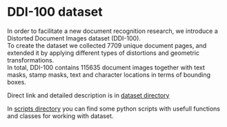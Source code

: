 # DDI-100 dataset
In order to facilitate a new document recognition research, we introduce a Distorted Document Images dataset (DDI-100).<br>
To create the dataset we collected 7709 unique document pages, and extended it by applying different types of distortions and geometric transformations.<br>
In total, DDI-100 contains 115635 document images together with text masks, stamp masks, text and character locations in terms of bounding boxes.

Direct link and detailed description is in [dataset directory](https://github.com/machine-intelligence-laboratory/DDI-100/tree/master/dataset)

In [scripts directory](https://github.com/machine-intelligence-laboratory/DDI-100/tree/master/scripts) you can find some python scripts with usefull functions and classes for working with dataset.

